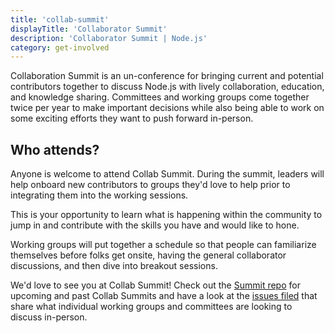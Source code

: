 ```yaml
---
title: 'collab-summit'
displayTitle: 'Collaborator Summit'
description: 'Collaborator Summit | Node.js'
category: get-involved
---
```


Collaboration Summit is an un-conference for bringing current and
potential contributors together to discuss Node.js with lively collaboration,
education, and knowledge sharing. Committees and working groups come together
twice per year to make important decisions while also being able to work on some
exciting efforts they want to push forward in-person.

## Who attends?

Anyone is welcome to attend Collab Summit. During the
summit, leaders will help onboard new contributors to groups they'd love to help
prior to integrating them into the working sessions.

This is your opportunity to learn what is happening within the community to jump
in and contribute with the skills you have and would like to hone.

Working groups will put together a schedule so that people can
familiarize themselves before folks get onsite, having the general collaborator
discussions, and then dive into breakout sessions.

We'd love to see you at Collab Summit! Check out the [Summit repo](https://github.com/nodejs/summit)
for upcoming and past Collab Summits and have a look at the
[issues filed](https://github.com/nodejs/summit/issues) that share what
individual working groups and committees are looking to discuss in-person.
